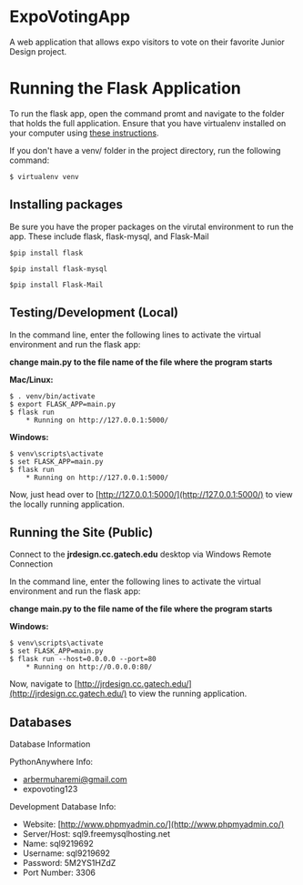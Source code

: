 # ExpoVotingApp
A web application that allows expo visitors to vote on their favorite Junior Design project.

# Running the Flask Application

To run the flask app, open the command promt and navigate to the folder that holds the full application. Ensure that you have virtualenv installed on your computer using [these instructions](http://flask.pocoo.org/docs/0.11/installation/#installation).

If you don't have a venv/ folder in the project directory, run the following command:

    $ virtualenv venv

## Installing packages
Be sure you have the proper packages on the virutal environment to run the app.  These include flask, flask-mysql, and Flask-Mail

 	$pip install flask

 	$pip install flask-mysql

 	$pip install Flask-Mail
 	
## Testing/Development (Local)
In the command line, enter the following lines to activate the virtual environment and run the flask app:

**__change main.py to the file name of the file where the program starts__**

__**Mac/Linux:**__

    $ . venv/bin/activate
    $ export FLASK_APP=main.py
    $ flask run
        * Running on http://127.0.0.1:5000/
        
__**Windows:**__

    $ venv\scripts\activate
    $ set FLASK_APP=main.py
    $ flask run
        * Running on http://127.0.0.1:5000/

Now, just head over to [http://127.0.0.1:5000/](http://127.0.0.1:5000/) to view the locally running application.

## Running the Site (Public)
Connect to the __jrdesign.cc.gatech.edu__ desktop via Windows Remote Connection

In the command line, enter the following lines to activate the virtual environment and run the flask app:

**__change main.py to the file name of the file where the program starts__**

__**Windows:**__

    $ venv\scripts\activate
    $ set FLASK_APP=main.py
    $ flask run --host=0.0.0.0 --port=80
        * Running on http://0.0.0.0:80/

Now, navigate to [http://jrdesign.cc.gatech.edu/](http://jrdesign.cc.gatech.edu/) to view the running application.

## Databases

Database Information

PythonAnywhere Info:
* arbermuharemi@gmail.com
* expovoting123

Development Database Info:
* Website: [http://www.phpmyadmin.co/](http://www.phpmyadmin.co/)
* Server/Host: sql9.freemysqlhosting.net
* Name: sql9219692
* Username: sql9219692
* Password: 5M2YS1HZdZ
* Port Number: 3306
